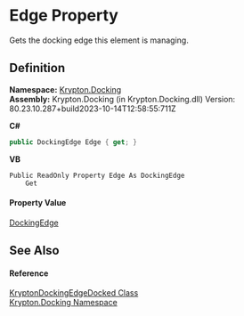 # Edge Property


Gets the docking edge this element is managing.



## Definition
**Namespace:** <a href="98399376-cf41-9454-4b4d-4fab2ca20bc7.md">Krypton.Docking</a>  
**Assembly:** Krypton.Docking (in Krypton.Docking.dll) Version: 80.23.10.287+build2023-10-14T12:58:55:711Z

**C#**
``` C#
public DockingEdge Edge { get; }
```
**VB**
``` VB
Public ReadOnly Property Edge As DockingEdge
	Get
```



#### Property Value
<a href="0326fb46-4d85-587f-b550-67cc94a3d312.md">DockingEdge</a>

## See Also


#### Reference
<a href="7f00d40d-ad41-3af0-a4c1-1ec3db7a7821.md">KryptonDockingEdgeDocked Class</a>  
<a href="98399376-cf41-9454-4b4d-4fab2ca20bc7.md">Krypton.Docking Namespace</a>  
